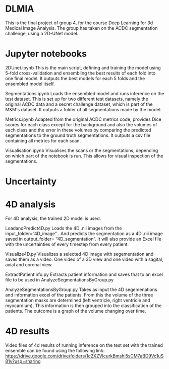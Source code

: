 # DLMIA
This is the final project of group 4, for the course Deep Learning for 3d Medical Image Analysis. The group has taken on the ACDC segmentation challenge, using a 2D-UNet model.

# Jupyter notebooks
2DUnet.ipynb
This is the main script, defining and training the model using 5-fold cross-validation and ensembling the best results of each fold into one final model. It outputs the best models for each 5 folds and the ensembled model itself.

Segmentations.ipynb
Loads the ensembled model and runs inference on the test dataset. This is set up for two different test datasets, namely the original ACDC data and a secret challenge dataset, which is part of the M&M's dataset. It outputs a folder of all segmentations made by the model.

Metrics.ipynb
Adapted from the original ACDC metrics code, provides Dice scores for each class except for the background and also the volumes of each class and the error in these volumes by comparing the predicted segmentations to the ground truth segmentations. It outputs a csv file containing all metrics for each scan.

Visualisation.ipynb
Visualises the scans or the segmentations, depending on which part of the notebook is run. This allows for visual inspection of the segmentations.

# Uncertainty


# 4D analysis
For 4D analysis, the trained 2D model is used. 

LoadandPredict4D.py
Loads the 4D .nii images from the input_folder=“4D_image” . And predicts the segmentation as a 4D .nii image saved in output_folder= “4D_segmentation”. It will also provide an Excel file with the uncertainties of every timestep from every patient. 

Visualize4D.py
Visualizes a selected 4D image with segementation and saves them as a video. One video of a 3D view and one video with a sagital, axial and coronal view. 

ExtractPatientInfo.py
Extracts patient information and saves that to an excel file to be used in AnalyzeSegmentationsByGroup.py

AnalyzeSegmentationsByGroup.py
Takes as input the 4D segemenations and information excel of the patients. From this the volume of the three segmentation masks are determined (left ventricle, right ventricle and myocardium). This information is then grouped into the classification of the patients. 
The outcome is a graph of the volume changing over time. 

# 4D results
Video files of 4d results of running inference on the test set with the trained ensemble can be found using the following link: https://drive.google.com/drive/folders/1c2XZVIcurkBmshi5sCM7aBD9Vc1uS81v?usp=sharing
